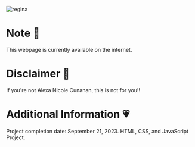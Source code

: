 ![regina](https://github.com/feiryrej/feiryrej/assets/116869096/09e705f3-a62c-4b48-a866-507264e52da9)

# Note 🍥
This webpage is currently available on the internet.

# Disclaimer 🎀
If you're not Alexa Nicole Cunanan, this is not for you!!
   
# Additional Information 💗
Project completion date: September 21, 2023.
HTML, CSS, and JavaScript Project.

